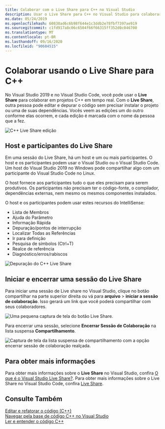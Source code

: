 ```yaml
---
title: Colaborar com o Live Share para C++ no Visual Studio
description: Usar o Live Share para C++ no Visual Studio para colaborar e compartilhar código em tempo real.
ms.date: 05/24/2019
ms.openlocfilehash: 60830ad6c6b98f644e1c3ddb2e78fbf7397ae919
ms.sourcegitcommit: c1fd917a8c06c6504f66f66315ff352d0c046700
ms.translationtype: MT
ms.contentlocale: pt-BR
ms.lasthandoff: 09/16/2020
ms.locfileid: "90684515"
---
```

# <a name="collaborate-using-live-share-for-c"></a>Colaborar usando o Live Share para C++

No Visual Studio 2019 e no Visual Studio Code, você pode usar o **Live Share** para colaborar em projetos C++ em tempo real. Com o **Live Share**, outra pessoa pode editar e depurar o código sem precisar instalar o projeto ou uma de suas dependências. Vocês veem as edições um do outro conforme elas ocorrem, e cada edição é marcada com o nome da pessoa que a fez.

![C&#43;&#43; Live Share edição](../ide/media/live-share-edit-cpp.png "Live Share edição em C++")

## <a name="live-share-host-and-guests"></a>Host e participantes do Live Share

Em uma sessão do Live Share, há um host e um ou mais participantes. O host e os participantes podem usar o Visual Studio ou o Visual Studio Code. Um host do Visual Studio 2019 no Windows pode compartilhar algo com um participante do Visual Studio Code no Linux.

O host fornece aos participantes tudo o que eles precisam para serem produtivos. Os participantes não precisam ter o código-fonte, o compilador, dependências externas, nem mesmo os mesmos componentes instalados.

O host e os participantes podem usar estes recursos do IntelliSense:

- Lista de Membros
- Ajuda do Parâmetro
- Informação Rápida
- Depuração/pontos de interrupção
- Localizar Todas as Referências
- Ir para definição
- Pesquisa de símbolos (Ctrl+T)
- Realce de referência
- Diagnóstico/erros/rabiscos

![Depuração do C&#43;&#43; Live Share](../ide/media/live-share-debug-cpp.png "Live Share a depuração em C++")

## <a name="start-and-end-a-live-share-session"></a>Iniciar e encerrar uma sessão do Live Share

Para iniciar uma sessão de Live share no Visual Studio, clique no botão compartilhar na parte superior direita ou vá para **arquivo**  >  **iniciar a sessão de colaboração**. Isso gerará um link que você poderá compartilhar com seus colaboradores.

![Uma pequena captura de tela do botão Live Share.](../ide/media/live-share-button-cpp.png "Botão de Live Share")

Para encerrar uma sessão, selecione **Encerrar Sessão de Colaboração** na lista suspensa **Compartilhamento**.

![Captura de tela da lista suspensa de compartilhamento com a opção encerrar sessão de colaboração realçada.](../ide/media/live-share-end-session-cpp.png "Botão de Live Share")

## <a name="for-more-information"></a>Para obter mais informações

Para obter mais informações sobre o **Live Share** no Visual Studio, confira [O que é o Visual Studio Live Share?](/visualstudio/liveshare/). Para obter mais informações sobre o Live Share no Visual Studio Code, confira [ Live Share](https://marketplace.visualstudio.com/items?itemName=ms-vsliveshare.vsliveshare).

## <a name="see-also"></a>Consulte Também

[Editar e refatorar o código (C++)](writing-and-refactoring-code-cpp.md)</br>
[Navegar pela base de código C++ no Visual Studio](navigate-code-cpp.md)</br>
[Ler e entender o código C++](read-and-understand-code-cpp.md)</br>
